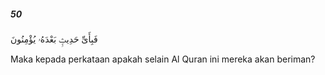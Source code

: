 ##### 50

<span class="ayah">فَبِأَىِّ حَدِيثٍۭ بَعْدَهُۥ يُؤْمِنُونَ</span>

<span class="ayah_translation">Maka kepada perkataan apakah selain Al Quran ini mereka akan beriman?</span>
